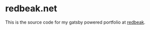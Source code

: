 # redbeak.net
This is the source code for my gatsby powered portfolio at [redbeak](https://www.redbeak.net). 
